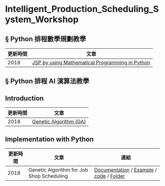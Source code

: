 # Intelligent_Production_Scheduling_System_Workshop <br>

## § Python 排程數學規劃教學<br>
|更新時間|文章|
|---|---|
|2018|[JSP by using Mathematical Programming in Python](https://github.com/KevinLu43/Job-Shop-Scheduling-with-Python)|

## § Python 排程 AI 演算法教學<br>

## Introduction
|更新時間|文章|
|---|---|
|2018|[Genetic Algorithm (GA)](https://github.com/PO-LAB/Intelligent_Production_Scheduling_System_Workshop/blob/master/GA_folder/GA/GA.md)|

## Implementation with Python
|更新時間|文章|連結|
|---|---|---|
|2018|Genetic Algorithm for Job Shop Scheduling|[Documentation](https://github.com/PO-LAB/Intelligent_Production_Scheduling_System_Workshop/blob/master/GA_folder/GA-jobshop/GA_For_Jobshop.md) / [Example](https://wurmen.github.io/Genetic-Algorithm-for-Job-Shop-Scheduling-and-NSGA-II/implementation%20with%20python/GA-jobshop/Example1.html) / [code](https://github.com/PO-LAB/Intelligent_Production_Scheduling_System_Workshop/blob/master/GA_folder/GA-jobshop/GA_jobshop_makespan.py) / [Folder](https://github.com/PO-LAB/Intelligent_Production_Scheduling_System_Workshop/tree/master/GA_folder/GA-jobshop)|
